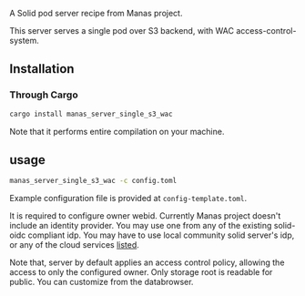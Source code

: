 A Solid pod server recipe from Manas project.

This server serves a single pod over S3 backend, with WAC access-control-system.

## Installation

### Through Cargo
```sh
cargo install manas_server_single_s3_wac
```

Note that it performs entire compilation on your machine.

## usage

```sh
manas_server_single_s3_wac -c config.toml
```

Example configuration file is provided at `config-template.toml`.

It is required to configure owner webid. Currently Manas project doesn't include an identity provider. You may use one from any of the existing solid-oidc compliant idp. You may have to use local community solid server's idp, or any of the cloud services [listed](https://solidproject.org/users/get-a-pod#get-a-pod-from-a-pod-provider).

Note that, server by default applies an access control policy, allowing the access to only the configured owner. Only storage root is readable for public. You can customize from the databrowser.
